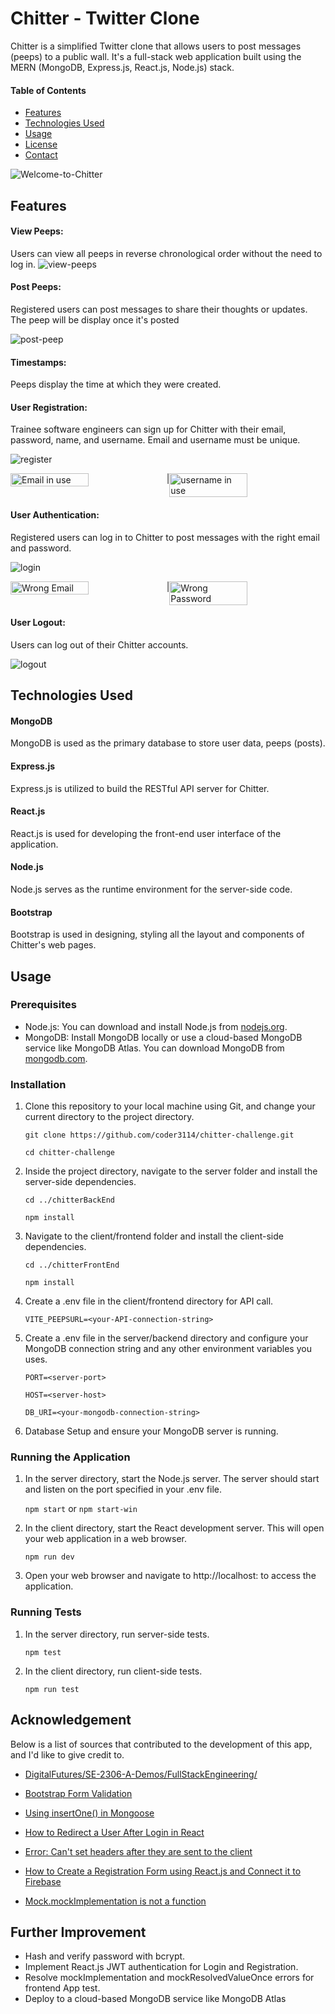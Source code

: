 # Chitter - Twitter Clone

Chitter is a simplified Twitter clone that allows users to post messages (peeps) to a public wall. It's a full-stack web application built using the MERN (MongoDB, Express.js, React.js, Node.js) stack.

#### Table of Contents

- [Features](#Features)
- [Technologies Used](#Technologies-Used)
- [Usage](#Usage)
- [License](#Acknowledgement)
- [Contact](#Further-Improvement)

![Welcome-to-Chitter](chitterFrontEnd/src/images/login-successful.png)

## Features

#### View Peeps:

Users can view all peeps in reverse chronological order without the need to log in.
![view-peeps](chitterFrontEnd/src/images/no-login-page.png)

#### Post Peeps:

Registered users can post messages to share their thoughts or updates. The peep will be display once it's posted

![post-peep](chitterFrontEnd/src/images/post.png)

#### Timestamps:

Peeps display the time at which they were created.

#### User Registration:

Trainee software engineers can sign up for Chitter with their email, password, name, and username. Email and username must be unique.

![register](chitterFrontEnd/src/images/register.png)

<div style="display: flex; flex-direction: row;">
<img src="chitterFrontEnd\src\images\email-inuse.png" alt="Email in use" width="50%" /> | 
<img src="chitterFrontEnd\src\images\username-inuse.png" alt="username in use" width="50%" />
</div>

#### User Authentication:

Registered users can log in to Chitter to post messages with the right email and password.

![login](chitterFrontEnd/src/images/login.png)

<div style="display: flex; flex-direction: row;">
<img src="chitterFrontEnd\src\images\wrong-email-login.png" alt="Wrong Email" width="50%" /> | 
<img src="chitterFrontEnd\src\images\wrong-pw-login.png" alt="Wrong Password" width="50%" />
</div>

#### User Logout:

Users can log out of their Chitter accounts.

![logout](chitterFrontEnd/src/images/logout.png)

## Technologies Used

#### MongoDB

MongoDB is used as the primary database to store user data, peeps (posts).

#### Express.js

Express.js is utilized to build the RESTful API server for Chitter.

#### React.js

React.js is used for developing the front-end user interface of the application.

#### Node.js

Node.js serves as the runtime environment for the server-side code.

#### Bootstrap

Bootstrap is used in designing, styling all the layout and components of Chitter's web pages.

## Usage

### Prerequisites

- Node.js: You can download and install Node.js from [nodejs.org](https://nodejs.org/enk).
- MongoDB: Install MongoDB locally or use a cloud-based MongoDB service like MongoDB Atlas. You can download MongoDB from [mongodb.com](https://www.mongodb.com/).

### Installation

1. Clone this repository to your local machine using Git, and change your current directory to the project directory.

   `git clone https://github.com/coder3114/chitter-challenge.git`

   `cd chitter-challenge`

1. Inside the project directory, navigate to the server folder and install the server-side dependencies.

   `cd ../chitterBackEnd`

   `npm install`

1. Navigate to the client/frontend folder and install the client-side dependencies.

   `cd ../chitterFrontEnd`

   `npm install`

1. Create a .env file in the client/frontend directory for API call.

   `VITE_PEEPSURL=<your-API-connection-string>`

1. Create a .env file in the server/backend directory and configure your MongoDB connection string and any other environment variables you uses.

   `PORT=<server-port>`

   `HOST=<server-host>`

   `DB_URI=<your-mongodb-connection-string>`

1. Database Setup and ensure your MongoDB server is running.

### Running the Application

1. In the server directory, start the Node.js server. The server should start and listen on the port specified in your .env file.

   `npm start` or
   `npm start-win`

1. In the client directory, start the React development server. This will open your web application in a web browser.

   `npm run dev`

1. Open your web browser and navigate to http://localhost:<port> to access the application.

### Running Tests

1. In the server directory, run server-side tests.

   `npm test`

1. In the client directory, run client-side tests.

   `npm run test`

## Acknowledgement

Below is a list of sources that contributed to the development of this app, and I'd like to give credit to.

- [DigitalFutures/SE-2306-A-Demos/FullStackEngineering/](https://github.com/digital-futures-academy/SE-2306-A-Demos/tree/main/FullStackEngineering)

- [Bootstrap Form Validation](https://getbootstrap.com/docs/5.0/forms/validation/)

- [Using insertOne() in Mongoose](https://masteringjs.io/mongoose)

- [How to Redirect a User After Login in React](https://www.makeuseof.com/redirect-user-after-login-react/)

- [Error: Can't set headers after they are sent to the client](https://stackoverflow.com/questions/7042340/error-cant-set-headers-after-they-are-sent-to-the-client)

- [How to Create a Registration Form using React.js and Connect it to Firebase](https://www.section.io/engineering-education/registration-form-react.js-firebase/)

- [Mock.mockImplementation is not a function](https://stackoverflow.com/questions/67210131/mock-mockimplementation-is-not-a-function)

## Further Improvement

- Hash and verify password with bcrypt.
- Implement React.js JWT authentication for Login and Registration.
- Resolve mockImplementation and mockResolvedValueOnce errors for frontend App test.
- Deploy to a cloud-based MongoDB service like MongoDB Atlas
